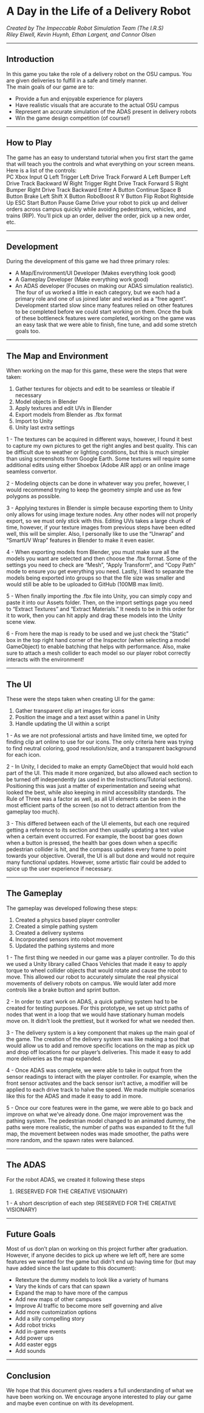# A Day in the Life of a Delivery Robot
*Created by The Impeccable Robot Simulation Team (The I.R.S)*  
*Riley Elwell, Kevin Huynh, Ethan Largent, and Connor Olsen*

---
## Introduction
In this game you take the role of a delivery robot on the OSU campus. You are given deliveries to fulfill in a safe and timely manner.  
The main goals of our game are to:  
- Provide a fun and enjoyable experience for players
- Have realistic visuals that are accurate to the actual OSU campus
- Represent an accurate simulation of the ADAS present in delivery robots
- Win the game design competition (of course!)

---
## How to Play
The game has an easy to understand tutorial when you first start the game that will teach you the controls and what everything on your screen means. Here is a list of the controls:  
	PC		Xbox			Input
	Q		Left Trigger		Left Drive Track Forward
	A		Left Bumper		Left Drive Track Backward
	W		Right Trigger		Right Drive Track Forward
	S		Right Bumper		Right Drive Track Backward
	Enter		A Button		Continue
	Space		B Button		Brake
	Left Shift	X Button		RoboBoost
	R		Y Button		Flip Robot Rightside Up
	ESC		Start Button		Pause Game
Drive your robot to pick up and deliver orders across campus quickly while avoiding pedestrians, vehicles, and trains (RIP). You’ll pick up an order, deliver the order, pick up a new order, etc.  

---
## Development
During the development of this game we had three primary roles:
- A Map/Environment/UI Developer (Makes everything look good)
- A Gameplay Developer (Make everything work good)
- An ADAS developer (Focuses on making our ADAS simulation realistic).
The four of us worked a little in each category, but we each had a primary role and one of us joined later and worked as a “free agent”. Development started slow since many features relied on other features to be completed before we could start working on them. Once the bulk of these bottleneck features were completed, working on the game was an easy task that we were able to finish, fine tune, and add some stretch goals too.

---
## The Map and Environment
When working on the map for this game, these were the steps that were taken:
1. Gather textures for objects and edit to be seamless or tileable if necessary
2. Model objects in Blender
3. Apply textures and edit UVs in Blender
4. Export models from Blender as .fbx format
5. Import to Unity 
6. Unity last extra settings

1 - The textures can be acquired in different ways, however, I found it best to capture my own pictures to get the right angles and best quality. This can be difficult due to weather or lighting conditions, but this is much simpler than using screenshots from Google Earth. Some textures will require some additional edits using either Shoebox (Adobe AIR app) or an online image seamless convertor.

2 - Modeling objects can be done in whatever way you prefer, however, I would recommend trying to keep the geometry simple and use as few polygons as possible. 

3 - Applying textures in Blender is simple because exporting them to Unity only allows for using image texture nodes. Any other nodes will not properly export, so we must only stick with this. Editing UVs takes a large chunk of time, however, if your texture images from previous steps have been edited well, this will be simpler. Also, I personally like to use the “Unwrap” and “SmartUV Wrap” features in Blender to make it even easier.

4 - When exporting models from Blender, you must make sure all the models you want are selected and then choose the .fbx format. Some of the settings you need to check are “Mesh”, “Apply Transform”, and “Copy Path” mode to ensure you get everything you need. Lastly, I liked to separate the models being exported into groups so that the file size was smaller and would still be able to be uploaded to GitHub (100MB max limit).

5 - When finally importing the .fbx file into Unity, you can simply copy and paste it into our Assets folder. Then, on the import settings page you need to “Extract Textures” and “Extract Materials.” It needs to be in this order for it to work, then you can hit apply and drag these models into the Unity scene view. 

6 - From here the map is ready to be used and we just check the “Static” box in the top right hand corner of the Inspector (when selecting a model GameObject) to enable batching that helps with performance. Also, make sure to attach a mesh collider to each model so our player robot correctly interacts with the environment!

---
## The UI
These were the steps taken when creating UI for the game:
1. Gather transparent clip art images for icons
2. Position the image and a text asset within a panel in Unity
3. Handle updating the UI within a script

1 - As we are not professional artists and have limited time, we opted for finding clip art online to use for our icons. The only criteria here was trying to find neutral coloring, good resolution/size, and a transparent background for each icon.

2 - In Unity, I decided to make an empty GameObject that would hold each part of the UI. This made it more organized, but also allowed each section to be turned off independently (as used in the Instructions/Tutorial sections). Positioning this was just a matter of experimentation and seeing what looked the best, while also keeping in mind accessibility standards. The Rule of Three was a factor as well, as all UI elements can be seen in the most efficient parts of the screen (so not to detract attention from the gameplay too much).

3 - This differed between each of the UI elements, but each one required getting a reference to its section and then usually updating a text value when a certain event occurred. For example, the boost bar goes down when a button is pressed, the health bar goes down when a specific pedestrian collider is hit, and the compass updates every frame to point towards your objective. Overall, the UI is all but done and would not require many functional updates. However, some artistic flair could be added to spice up the user experience if necessary.

---
## The Gameplay
The gameplay was developed following these steps:
1. Created a physics based player controller
2. Created a simple pathing system
3. Created a delivery systems
4. Incorporated sensors into robot movement
5. Updated the pathing systems and more

1 - The first thing we needed in our game was a player controller. To do this we used a Unity library called Chaos Vehicles that made it easy to apply torque to wheel collider objects that would rotate and cause the robot to move. This allowed our robot to accurately simulate the real physical movements of delivery robots on campus. We would later add more controls like a brake button and sprint button.

2 - In order to start work on ADAS, a quick pathing system had to be created for testing purposes. For this prototype, we set up strict paths of nodes that went in a loop that we would have stationary human models move on. It didn’t look the prettiest, but it worked for what we needed then.

3 - The delivery system is a key component that makes up the main goal of the game. The creation of the delivery system was like making a tool that would allow us to add and remove specific locations on the map as pick up and drop off locations for our player’s deliveries. This made it easy to add more deliveries as the map expanded.

4 - Once ADAS was complete, we were able to take in output from the sensor readings to interact with the player controller. For example, when the front sensor activates and the back sensor isn’t active, a modifier will be applied to each drive track to halve the speed. We made multiple scenarios like this for the ADAS and made it easy to add in more.

5 - Once our core features were in the game, we were able to go back and improve on what we’ve already done. One major improvement was the pathing system. The pedestrian model changed to an animated dummy, the paths were more realistic, the number of paths was expanded to fit the full map, the movement between nodes was made smoother, the paths were more random, and the spawn rates were balanced. 

---
## The ADAS
For the robot ADAS, we created it following these steps
1. (RESERVED FOR THE CREATIVE VISIONARY)

1 - A short description of each step (RESERVED FOR THE CREATIVE VISIONARY)

---
## Future Goals
Most of us don’t plan on working on this project further after graduation. However, if anyone decides to pick up where we left off, here are some features we wanted for the game but didn’t end up having time for (but may have added since the last update to this document):
- Retexture the dummy models to look like a variety of humans
- Vary the kinds of cars that can spawn
- Expand the map to have more of the campus
- Add new maps of other campuses
- Improve AI traffic to become more self governing and alive
- Add more customization options
- Add a silly compelling story
- Add robot tricks
- Add in-game events
- Add power ups
- Add easter eggs
- Add sounds 

---
## Conclusion
We hope that this document gives readers a full understanding of what we have been working on. We encourage anyone interested to play our game and maybe even continue on with its development.
